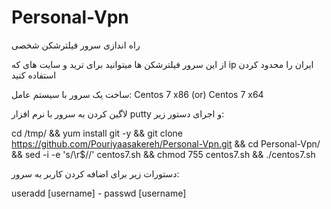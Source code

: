 # Personal-Vpn
راه اندازی سرور فیلترشکن شخصی

از این سرور فیلترشکن ها میتوانید برای ترید و سایت های که ip ایران را محدود کردن استفاده کنید

ساخت یک سرور با سیستم عامل: Centos 7 x86 (or) Centos 7 x64

لاگین کردن به سرور با نرم افزار putty و اجرای دستور زیر:

cd /tmp/ && yum install git -y && git clone https://github.com/Pouriyaasakereh/Personal-Vpn.git && cd Personal-Vpn/ && sed -i -e 's/\r$//' centos7.sh && chmod 755 centos7.sh && ./centos7.sh 

دستورات زیر برای اضافه کردن کاربر به سرور:

useradd [username] - 
passwd [username]
